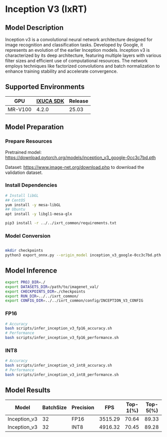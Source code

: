 # Inception V3 (IxRT)

## Model Description

Inception v3 is a convolutional neural network architecture designed for image recognition and classification tasks. Developed by Google, it represents an evolution of the earlier Inception models. Inception v3 is characterized by its deep architecture, featuring multiple layers with various filter sizes and efficient use of computational resources. The network employs techniques like factorized convolutions and batch normalization to enhance training stability and accelerate convergence.

## Supported Environments

| GPU    | [IXUCA SDK](https://gitee.com/deep-spark/deepspark#%E5%A4%A9%E6%95%B0%E6%99%BA%E7%AE%97%E8%BD%AF%E4%BB%B6%E6%A0%88-ixuca) | Release |
|--------|-----------|---------|
| MR-V100 | 4.2.0     |  25.03  |

## Model Preparation

### Prepare Resources

Pretrained model: <https://download.pytorch.org/models/inception_v3_google-0cc3c7bd.pth>

Dataset: <https://www.image-net.org/download.php> to download the validation dataset.

### Install Dependencies

```bash
# Install libGL
## CentOS
yum install -y mesa-libGL
## Ubuntu
apt install -y libgl1-mesa-glx

pip3 install -r ../../ixrt_common/requirements.txt
```

### Model Conversion

```bash

mkdir checkpoints
python3 export_onnx.py --origin_model inception_v3_google-0cc3c7bd.pth --output_model checkpoints/inception_v3.onnx
```

## Model Inference

```bash
export PROJ_DIR=./
export DATASETS_DIR=/path/to/imagenet_val/
export CHECKPOINTS_DIR=./checkpoints
export RUN_DIR=../../ixrt_common/
export CONFIG_DIR=../../ixrt_common/config/INCEPTION_V3_CONFIG
```

### FP16

```bash
# Accuracy
bash scripts/infer_inception_v3_fp16_accuracy.sh
# Performance
bash scripts/infer_inception_v3_fp16_performance.sh
```

### INT8

```bash
# Accuracy
bash scripts/infer_inception_v3_int8_accuracy.sh
# Performance
bash scripts/infer_inception_v3_int8_performance.sh
```

## Model Results

| Model        | BatchSize | Precision | FPS     | Top-1(%) | Top-5(%) |
|--------------|-----------|-----------|---------|----------|----------|
| Inception_v3 | 32        | FP16      | 3515.29 | 70.64    | 89.33    |
| Inception_v3 | 32        | INT8      | 4916.32 | 70.45    | 89.28    |
